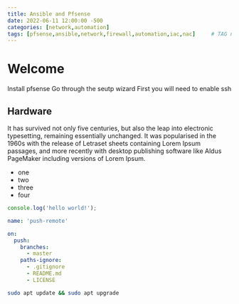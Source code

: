 ```yaml
---
title: Ansible and Pfsense
date: 2022-06-11 12:00:00 -500
categories: [network,automation]
tags: [pfsense,ansible,network,firewall,automation,iac,nac]     # TAG names should always be lowercase
---
```


# Welcome

Install pfsense
Go through the seutp wizard
First you will need to enable ssh

## Hardware

It has survived not only five centuries, but also the leap into electronic typesetting, remaining essentially unchanged. It was popularised in the 1960s with the release of Letraset sheets containing Lorem Ipsum passages, and more recently with desktop publishing software like Aldus PageMaker including versions of Lorem Ipsum.

* one
* two
* three
* four

```javascript
console.log('hello world!');
```

```yml
name: 'push-remote'

on:
  push:
    branches:
      - master
    paths-ignore:
      - .gitignore
      - README.md
      - LICENSE
```

```bash
sudo apt update && sudo apt upgrade
```

